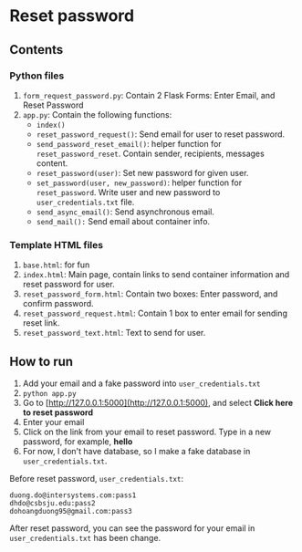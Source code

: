 # Reset password

## Contents

### Python files

1. `form_request_password.py`: Contain 2 Flask Forms: Enter Email, and Reset Password
2. `app.py`: Contain the following functions:
    * `index()`
    * `reset_password_request()`: Send email for user to reset password.
    * `send_password_reset_email()`: helper function for `reset_password_reset`. Contain sender, recipients, messages content.
    * `reset_password(user)`: Set new password for given user.
    * `set_password(user, new_password)`: helper function for `reset_password`. Write user and new password to `user_credentials.txt` file.
    * `send_async_email()`: Send asynchronous email.
    * `send_mail():` Send email about container info.

### Template HTML files

1. `base.html`: for fun
2. `index.html`: Main page, contain links to send container information and reset password for user.
3. `reset_password_form.html`: Contain two boxes: Enter password, and confirm password.
4. `reset_password_request.html`: Contain 1 box to enter email for sending reset link.
5. `reset_password_text.html`: Text to send for user.

## How to run

1. Add your email and a fake password into `user_credentials.txt`
2. `python app.py`
3. Go to [http://127.0.0.1:5000](http://127.0.0.1:5000), and select **Click here to reset password**
4. Enter your email
5. Click on the link from your email to reset password. Type in a new password, for example, **hello**
6. For now, I don't have database, so I make a fake database in `user_credentials.txt`.

Before reset password, `user_credentials.txt`:

    duong.do@intersystems.com:pass1
    dhdo@csbsju.edu:pass2
    dohoangduong95@gmail.com:pass3

After reset password, you can see the password for your email in `user_credentials.txt` has been change.